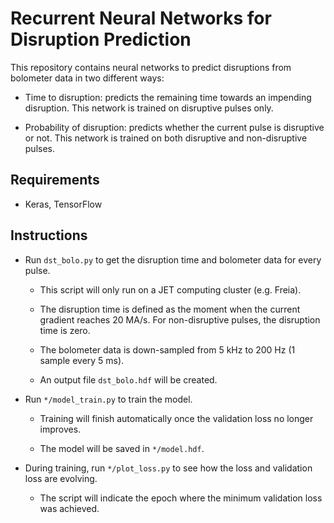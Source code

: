 # Recurrent Neural Networks for Disruption Prediction

This repository contains neural networks to predict disruptions from bolometer data in two different ways:

* Time to disruption: predicts the remaining time towards an impending disruption. This network is trained on disruptive pulses only.

* Probability of disruption: predicts whether the current pulse is disruptive or not. This network is trained on both disruptive and non-disruptive pulses.

## Requirements

- Keras, TensorFlow

## Instructions

- Run `dst_bolo.py` to get the disruption time and bolometer data for every pulse.

    - This script will only run on a JET computing cluster (e.g. Freia).
    
    - The disruption time is defined as the moment when the current gradient reaches 20 MA/s. For non-disruptive pulses, the disruption time is zero.

    - The bolometer data is down-sampled from 5 kHz to 200 Hz (1 sample every 5 ms).

    - An output file `dst_bolo.hdf` will be created.

- Run `*/model_train.py` to train the model.

    - Training will finish automatically once the validation loss no longer improves.
    
    - The model will be saved in `*/model.hdf`.

- During training, run `*/plot_loss.py` to see how the loss and validation loss are evolving.

    - The script will indicate the epoch where the minimum validation loss was achieved.
